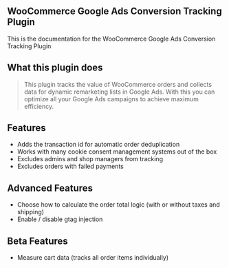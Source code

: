 ## WooCommerce Google Ads Conversion Tracking Plugin 

This is the documentation for the WooCommerce Google Ads Conversion Tracking Plugin

## What this plugin does

> This plugin tracks the value of WooCommerce orders and collects data for dynamic remarketing lists in Google Ads. With this you can optimize all your Google Ads campaigns to achieve maximum efficiency.

## Features

- Adds the transaction id for automatic order deduplication
- Works with many cookie consent management systems out of the box
- Excludes admins and shop managers from tracking
- Excludes orders with failed payments

## Advanced Features

- Choose how to calculate the order total logic (with or without taxes and shipping)
- Enable / disable gtag injection

## Beta Features

- Measure cart data (tracks all order items individually)

